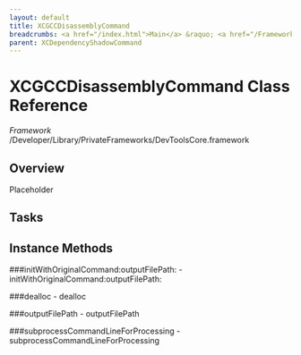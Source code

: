 ```yaml
---
layout: default
title: XCGCCDisassemblyCommand
breadcrumbs: <a href="/index.html">Main</a> &raquo; <a href="/Frameworks.html">Framework</a> &raquo; <a href="/Frameworks/DevToolsCore.html">DevToolsCore</a> &raquo; XCGCCDisassemblyCommand
parent: XCDependencyShadowCommand 
---
```

# XCGCCDisassemblyCommand Class Reference

*Framework* /Developer/Library/PrivateFrameworks/DevToolsCore.framework

## Overview

Placeholder

## Tasks

## Instance Methods

<a name="-initWithOriginalCommand:outputFilePath:"></a>
###initWithOriginalCommand:outputFilePath:
    - initWithOriginalCommand:outputFilePath:

<a name="-dealloc"></a>
###dealloc
    - dealloc

<a name="-outputFilePath"></a>
###outputFilePath
    - outputFilePath

<a name="-subprocessCommandLineForProcessing"></a>
###subprocessCommandLineForProcessing
    - subprocessCommandLineForProcessing

